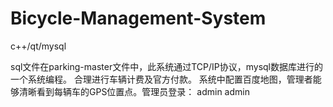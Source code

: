 # Bicycle-Management-System
c++/qt/mysql

sql文件在parking-master文件中，此系统通过TCP/IP协议，mysql数据库进行的一个系统编程。
合理进行车辆计费及官方付款。
系统中配置百度地图，管理者能够清晰看到每辆车的GPS位置点。管理员登录：
admin
admin
